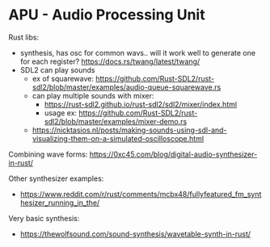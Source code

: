 # APU - Audio Processing Unit

Rust libs:

- synthesis, has osc for common wavs.. will it work well to generate one for each register?
https://docs.rs/twang/latest/twang/
- SDL2 can play sounds
  - ex of squarewave: https://github.com/Rust-SDL2/rust-sdl2/blob/master/examples/audio-queue-squarewave.rs
  - can play multiple sounds with mixer:
    - https://rust-sdl2.github.io/rust-sdl2/sdl2/mixer/index.html
    - usage ex: https://github.com/Rust-SDL2/rust-sdl2/blob/master/examples/mixer-demo.rs
  - https://nicktasios.nl/posts/making-sounds-using-sdl-and-visualizing-them-on-a-simulated-oscilloscope.html

Combining wave forms:
https://0xc45.com/blog/digital-audio-synthesizer-in-rust/

Other synthesizer examples:
- https://www.reddit.com/r/rust/comments/mcbx48/fullyfeatured_fm_synthesizer_running_in_the/

Very basic synthesis:
- https://thewolfsound.com/sound-synthesis/wavetable-synth-in-rust/
